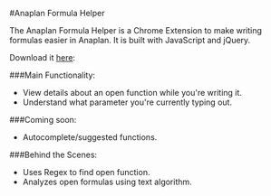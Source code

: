 #Anaplan Formula Helper

The Anaplan Formula Helper is a Chrome Extension to make writing formulas easier in Anaplan. It is built with JavaScript and jQuery.

Download it [here](https://chrome.google.com/webstore/detail/anaplan-formula-helper/ekjmcfghjgnplkmpmacbjknfbkdgbabc):

###Main Functionality:
* View details about an open function while you're writing it.
* Understand what parameter you're currently typing out.

###Coming soon:
* Autocomplete/suggested functions.

###Behind the Scenes:
* Uses Regex to find open function.
* Analyzes open formulas using text algorithm.
